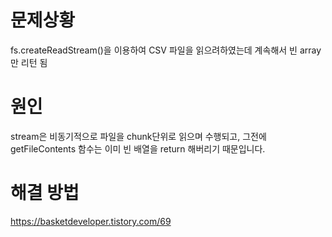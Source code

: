 # 문제상황

fs.createReadStream()을 이용하여 CSV 파일을 읽으려하였는데 계속해서 빈 array만 리턴 됨

# 원인 

stream은 비동기적으로 파일을 chunk단위로 읽으며 수행되고, 그전에 getFileContents 함수는 이미 빈 배열을 return 해버리기 때문입니다.

# 해결 방법

https://basketdeveloper.tistory.com/69

